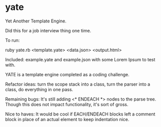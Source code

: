 # yate
Yet Another Template Engine.

Did this for a job interview thing one time.

To run:

ruby yate.rb \<template.yate\> \<data.json\> \<output.html\>

Included: example.yate and example.json with some Lorem Ipsum to test with.

YATE is a template engine completed as a coding challenge.

Refactor ideas: turn the scope stack into a class, turn the parser into a class, do everything in one pass.

Remaining bugs: It's still adding <* ENDEACH *> nodes to the parse tree. Though this does not impact functionality, it's sort of gross.

Nice to haves: It would be cool if EACH/ENDEACH blocks left a comment block in place of an actual element to keep indentation nice.

